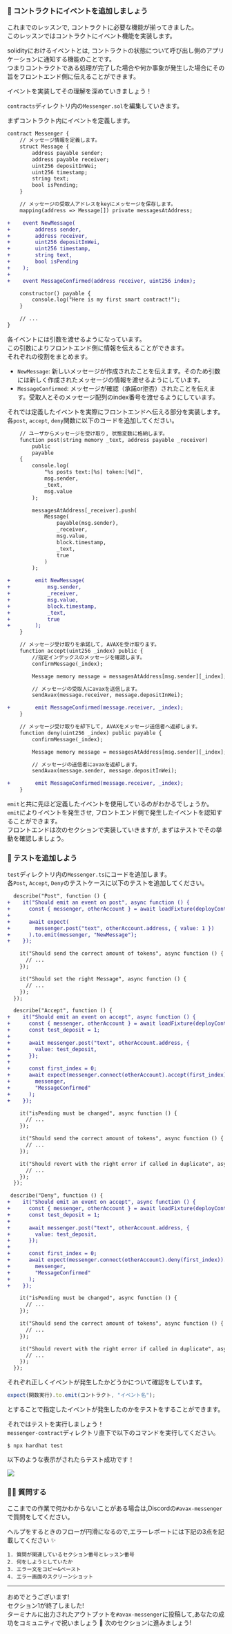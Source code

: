 ### 🐣 コントラクトにイベントを追加しましょう

これまでのレッスンで, コントラクトに必要な機能が揃ってきました。  
このレッスンではコントラクトにイベント機能を実装します。

solidityにおけるイベントとは, コントラクトの状態について呼び出し側のアプリケーションに通知する機能のことです。  
つまりコントラクトである処理が完了した場合や何か事象が発生した場合にその旨をフロントエンド側に伝えることができます。

イベントを実装してその理解を深めていきましょう！

`contracts`ディレクトリ内の`Messenger.sol`を編集していきます。

まずコントラクト内にイベントを定義します。

```diff
contract Messenger {
    // メッセージ情報を定義します。
    struct Message {
        address payable sender;
        address payable receiver;
        uint256 depositInWei;
        uint256 timestamp;
        string text;
        bool isPending;
    }

    // メッセージの受取人アドレスをkeyにメッセージを保存します。
    mapping(address => Message[]) private messagesAtAddress;

+    event NewMessage(
+        address sender,
+        address receiver,
+        uint256 depositInWei,
+        uint256 timestamp,
+        string text,
+        bool isPending
+    );
+
+    event MessageConfirmed(address receiver, uint256 index);

    constructor() payable {
        console.log("Here is my first smart contract!");
    }

    // ...
}
```

各イベントには引数を渡せるようになっています。  
この引数によりフロントエンド側に情報を伝えることができます。  
それぞれの役割をまとめます。

- `NewMessage`: 新しいメッセージが作成されたことを伝えます。そのため引数には新しく作成されたメッセージの情報を渡せるようにしています。
- `MessageConfirmed`: メッセージが確認（承諾or拒否）されたことを伝えます。受取人とそのメッセージ配列のindex番号を渡せるようにしています。

それでは定義したイベントを実際にフロントエンドへ伝える部分を実装します。  
各`post`, `accept`, `deny`関数に以下のコードを追加してください。

```diff
    // ユーザからメッセージを受け取り, 状態変数に格納します。
    function post(string memory _text, address payable _receiver)
        public
        payable
    {
        console.log(
            "%s posts text:[%s] token:[%d]",
            msg.sender,
            _text,
            msg.value
        );

        messagesAtAddress[_receiver].push(
            Message(
                payable(msg.sender),
                _receiver,
                msg.value,
                block.timestamp,
                _text,
                true
            )
        );

+        emit NewMessage(
+            msg.sender,
+            _receiver,
+            msg.value,
+            block.timestamp,
+            _text,
+            true
+        );
    }
```

```diff
    // メッセージ受け取りを承諾して, AVAXを受け取ります。
    function accept(uint256 _index) public {
        //指定インデックスのメッセージを確認します。
        confirmMessage(_index);

        Message memory message = messagesAtAddress[msg.sender][_index];

        // メッセージの受取人にavaxを送信します。
        sendAvax(message.receiver, message.depositInWei);

+        emit MessageConfirmed(message.receiver, _index);
    }
```

```diff
    // メッセージ受け取りを却下して, AVAXをメッセージ送信者へ返却します。
    function deny(uint256 _index) public payable {
        confirmMessage(_index);

        Message memory message = messagesAtAddress[msg.sender][_index];

        // メッセージの送信者にavaxを返却します。
        sendAvax(message.sender, message.depositInWei);

+        emit MessageConfirmed(message.receiver, _index);
    }
```

`emit`と共に先ほど定義したイベントを使用しているのがわかるでしょうか。  
`emit`によりイベントを発生させ, フロントエンド側で発生したイベントを認知することができます。  
フロントエンドは次のセクションで実装していきますが, まずはテストでその挙動を確認しましょう。

### 🧪 テストを追加しよう

`test`ディレクトリ内の`Messenger.ts`にコードを追加します。  
各`Post`, `Accept`, `Deny`のテストケースに以下のテストを追加してください。

```diff
  describe("Post", function () {
+    it("Should emit an event on post", async function () {
+      const { messenger, otherAccount } = await loadFixture(deployContract);
+
+      await expect(
+        messenger.post("text", otherAccount.address, { value: 1 })
+      ).to.emit(messenger, "NewMessage");
+    });

    it("Should send the correct amount of tokens", async function () {
      // ...
    });

    it("Should set the right Message", async function () {
      // ...
	});
  });
```

```diff
  describe("Accept", function () {
+    it("Should emit an event on accept", async function () {
+      const { messenger, otherAccount } = await loadFixture(deployContract);
+      const test_deposit = 1;
+
+      await messenger.post("text", otherAccount.address, {
+        value: test_deposit,
+      });
+
+      const first_index = 0;
+      await expect(messenger.connect(otherAccount).accept(first_index)).to.emit(
+        messenger,
+        "MessageConfirmed"
+      );
+    });

    it("isPending must be changed", async function () {
      // ...
    });

    it("Should send the correct amount of tokens", async function () {
      // ...
    });

    it("Should revert with the right error if called in duplicate", async function () {
      // ...
	});
  });
```

```diff
 describe("Deny", function () {
+    it("Should emit an event on accept", async function () {
+      const { messenger, otherAccount } = await loadFixture(deployContract);
+      const test_deposit = 1;
+
+      await messenger.post("text", otherAccount.address, {
+        value: test_deposit,
+      });
+
+      const first_index = 0;
+      await expect(messenger.connect(otherAccount).deny(first_index)).to.emit(
+        messenger,
+        "MessageConfirmed"
+      );
+    });

    it("isPending must be changed", async function () {
      // ...
    });

    it("Should send the correct amount of tokens", async function () {
      // ...
    });

    it("Should revert with the right error if called in duplicate", async function () {
      // ...
    });
  });
```

それぞれ正しくイベントが発生したかどうかについて確認をしています。

```ts
expect(関数実行).to.emit(コントラクト, "イベント名");
```

とすることで指定したイベントが発生したのかをテストをすることができます。

それではテストを実行しましょう！  
`messenger-contract`ディレクトリ直下で以下のコマンドを実行してください。

```
$ npx hardhat test
```

以下のような表示がされたらテスト成功です！

![](/public/images/AVAX-messenger/section-1/1_5_1.png)

### 🙋‍♂️ 質問する

ここまでの作業で何かわからないことがある場合は,Discordの`#avax-messenger`で質問をしてください。

ヘルプをするときのフローが円滑になるので,エラーレポートには下記の3点を記載してください ✨

```
1. 質問が関連しているセクション番号とレッスン番号
2. 何をしようとしていたか
3. エラー文をコピー&ペースト
4. エラー画面のスクリーンショット
```

---

おめでとうございます!  
セクション1が終了しました!  
ターミナルに出力されたアウトプットを`#avax-messenger`に投稿して,あなたの成功をコミュニティで祝いましょう 🎉
次のセクションに進みましょう!
